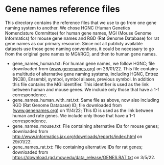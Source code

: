 # Gene names reference files

This directory contains the reference files that we use to go from one gene naming system to another. We chose HGNC (Human Genetics Nomenclature Committee) for human gene names, MGI (Mouse Genome Informatics) for mouse gene names and RGD (Rat Genome Database) for rat gene names as our primary resource. Since not all publicly available datasets use those gene naming conventions, it could be necessary to go from the original gene names to MGI/RGD, and then to human gene names. 

* gene_names_human.txt: For human gene names, we follow HGNC; file downloaded from (www.genenames.org) on 26/01/22. This file contains a multitude of alternative gene naming systems, including HGNC, Entrez (NCBI), Ensembl, symbol, symbol aliases, previous symbol. In addition this file contains the MGI identifier. This identifier is used as the link between human and mouse genes. We include only those that have a 1-1 correspondence. 
* gene_names_human_with_rat.txt: Same file as above, now also including RGD (Rat Genome Database) ID; file downloaded from (www.genenames.org) on 11/4/22; This ID is used as the link between human and rate genes. We include only those that have a 1-1 correspondence. 
* gene_names_mouse.txt: File containing alternative IDs for mouse genes; downloaded from http://www.informatics.jax.org/downloads/reports/index.html on 29/01/22.
* gene_names_rat.txt:  File containing alternative IDs for rat genes; downloaded from https://download.rgd.mcw.edu/data_release/GENES.RAT.txt on 3/5/22. 


